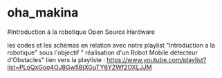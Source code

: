 # oha_makina
#Introduction à la robotique Open Source Hardware

les codes et les schémas en relation avec notre playlist "Introduction a la robotique" sous l'objectif " réalisation d'un Robot Mobile détecteur d'Obstacles" lien vers la playliste : https://www.youtube.com/playlist?list=PLoQxGoo4OJ8Gw5BjXGuTY6Y2Wf2OXLJJM
